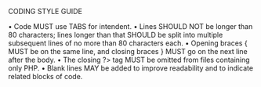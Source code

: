 CODING STYLE GUIDE

•	Code MUST use TABS for intendent.
•	Lines SHOULD NOT be longer than 80 characters; lines longer than that SHOULD be split into multiple subsequent lines of no more than 80 characters each.
•	Opening braces { MUST be on the same line, and closing braces } MUST go on the next line after the body.
•	The closing ?> tag MUST be omitted from files containing only PHP.
•	Blank lines MAY be added to improve readability and to indicate related blocks of code.

